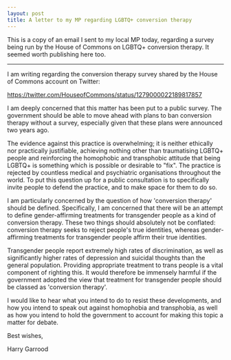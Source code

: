 ```yaml
---
layout: post
title: A letter to my MP regarding LGBTQ+ conversion therapy
---
```


This is a copy of an email I sent to my local MP today, regarding a survey
being run by the House of Commons on LGBTQ+ conversion therapy. It seemed worth
publishing here too.

---

I am writing regarding the conversion therapy survey shared by the House of
Commons account on Twitter:

<https://twitter.com/HouseofCommons/status/1279000022189817857>

I am deeply concerned that this matter has been put to a public survey.  The
government should be able to move ahead with plans to ban conversion therapy
without a survey, especially given that these plans were announced two years
ago.

The evidence against this practice is overwhelming; it is neither ethically nor
practically justifiable, achieving nothing other than traumatising LGBTQ+
people and reinforcing the homophobic and transphobic attitude that being
LGBTQ+ is something which is possible or desirable to "fix". The practice is
rejected by countless medical and psychiatric organisations throughout the
world. To put this question up for a public consultation is to specifically
invite people to defend the practice, and to make space for them to do so.

I am particularly concerned by the question of how 'conversion therapy' should
be defined. Specifically, I am concerned that there will be an attempt to
define gender-affirming treatments for transgender people as a kind of
conversion therapy. These two things should absolutely not be conflated:
conversion therapy seeks to reject people's true identities, whereas
gender-affirming treatments for transgender people affirm their true
identities.

Transgender people report extremely high rates of discrimination, as well as
significantly higher rates of depression and suicidal thoughts than the general
population. Providing appropriate treatment to trans people is a vital
component of righting this. It would therefore be immensely harmful if the
government adopted the view that treatment for transgender people should be
classed as 'conversion therapy'.

I would like to hear what you intend to do to resist these developments, and
how you intend to speak out against homophobia and transphobia, as well as how
you intend to hold the government to account for making this topic a matter for
debate.

Best wishes,

Harry Garrood
